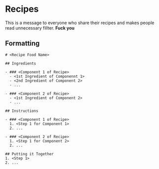 # Recipes
This is a message to everyone who share their recipes and makes people read unnecessary fillter. **Fuck you**

## Formatting
```
# <Recipe Food Name>

## Ingredients

- ### <Component 1 of Recipe>
  - <1st Ingredient of Componennt 1>
  - <2nd Ingredient of Component 2>
  - ...

- ### <Component 2 of Recipe>
  - <1st Ingredient of Component 2>
  - ...

## Instructions

- ### <Component 1 of Recipe>
  1. <Step 1 for Component 1>
  2. ...

- ### <Component 2 of Recipe>
  1. <Step 1 for Component 2>
  2. ...

## Putting it Together
1. <Step 1>
2. ...
```
